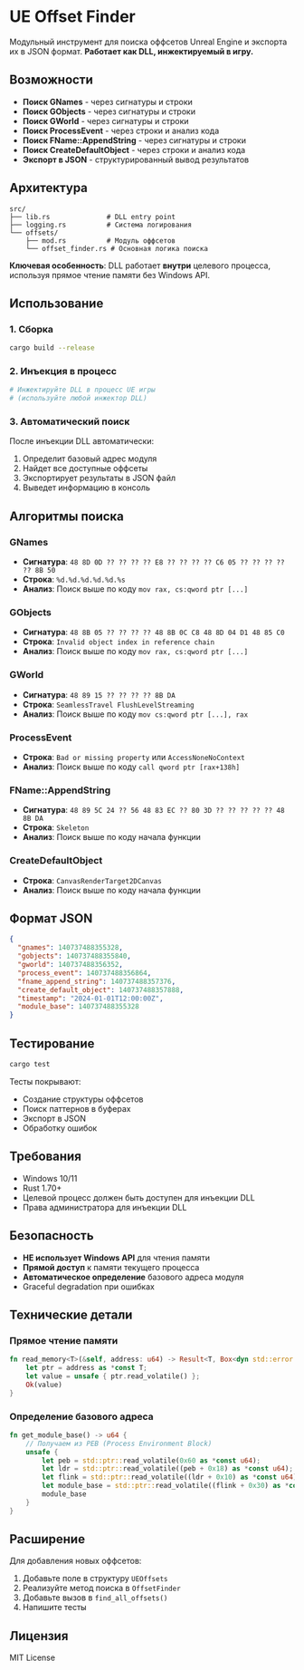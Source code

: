 # UE Offset Finder

Модульный инструмент для поиска оффсетов Unreal Engine и экспорта их в JSON формат. **Работает как DLL, инжектируемый в игру.**

## Возможности

- **Поиск GNames** - через сигнатуры и строки
- **Поиск GObjects** - через сигнатуры и строки  
- **Поиск GWorld** - через сигнатуры и строки
- **Поиск ProcessEvent** - через строки и анализ кода
- **Поиск FName::AppendString** - через сигнатуры и строки
- **Поиск CreateDefaultObject** - через строки и анализ кода
- **Экспорт в JSON** - структурированный вывод результатов

## Архитектура

```
src/
├── lib.rs              # DLL entry point
├── logging.rs          # Система логирования
└── offsets/
    ├── mod.rs          # Модуль оффсетов
    └── offset_finder.rs # Основная логика поиска
```

**Ключевая особенность**: DLL работает **внутри** целевого процесса, используя прямое чтение памяти без Windows API.

## Использование

### 1. Сборка

```bash
cargo build --release
```

### 2. Инъекция в процесс

```bash
# Инжектируйте DLL в процесс UE игры
# (используйте любой инжектор DLL)
```

### 3. Автоматический поиск

После инъекции DLL автоматически:
1. Определит базовый адрес модуля
2. Найдет все доступные оффсеты
3. Экспортирует результаты в JSON файл
4. Выведет информацию в консоль

## Алгоритмы поиска

### GNames
- **Сигнатура**: `48 8D 0D ?? ?? ?? ?? E8 ?? ?? ?? ?? C6 05 ?? ?? ?? ?? ?? 8B 50`
- **Строка**: `%d.%d.%d.%d.%d.%s`
- **Анализ**: Поиск выше по коду `mov rax, cs:qword ptr [...]`

### GObjects  
- **Сигнатура**: `48 8B 05 ?? ?? ?? ?? 48 8B 0C C8 48 8D 04 D1 48 85 C0`
- **Строка**: `Invalid object index in reference chain`
- **Анализ**: Поиск выше по коду `mov rax, cs:qword ptr [...]`

### GWorld
- **Сигнатура**: `48 89 15 ?? ?? ?? ?? 8B DA`
- **Строка**: `SeamlessTravel FlushLevelStreaming`
- **Анализ**: Поиск выше по коду `mov cs:qword ptr [...], rax`

### ProcessEvent
- **Строка**: `Bad or missing property` или `AccessNoneNoContext`
- **Анализ**: Поиск выше по коду `call qword ptr [rax+138h]`

### FName::AppendString
- **Сигнатура**: `48 89 5C 24 ?? 56 48 83 EC ?? 80 3D ?? ?? ?? ?? ?? 48 8B DA`
- **Строка**: `Skeleton`
- **Анализ**: Поиск выше по коду начала функции

### CreateDefaultObject
- **Строка**: `CanvasRenderTarget2DCanvas`
- **Анализ**: Поиск выше по коду начала функции

## Формат JSON

```json
{
  "gnames": 140737488355328,
  "gobjects": 140737488355840,
  "gworld": 140737488356352,
  "process_event": 140737488356864,
  "fname_append_string": 140737488357376,
  "create_default_object": 140737488357888,
  "timestamp": "2024-01-01T12:00:00Z",
  "module_base": 140737488355328
}
```

## Тестирование

```bash
cargo test
```

Тесты покрывают:
- Создание структуры оффсетов
- Поиск паттернов в буферах
- Экспорт в JSON
- Обработку ошибок

## Требования

- Windows 10/11
- Rust 1.70+
- Целевой процесс должен быть доступен для инъекции DLL
- Права администратора для инъекции DLL

## Безопасность

- **НЕ использует Windows API** для чтения памяти
- **Прямой доступ** к памяти текущего процесса
- **Автоматическое определение** базового адреса модуля
- Graceful degradation при ошибках

## Технические детали

### Прямое чтение памяти
```rust
fn read_memory<T>(&self, address: u64) -> Result<T, Box<dyn std::error::Error>> {
    let ptr = address as *const T;
    let value = unsafe { ptr.read_volatile() };
    Ok(value)
}
```

### Определение базового адреса
```rust
fn get_module_base() -> u64 {
    // Получаем из PEB (Process Environment Block)
    unsafe {
        let peb = std::ptr::read_volatile(0x60 as *const u64);
        let ldr = std::ptr::read_volatile((peb + 0x18) as *const u64);
        let flink = std::ptr::read_volatile((ldr + 0x10) as *const u64);
        let module_base = std::ptr::read_volatile((flink + 0x30) as *const u64);
        module_base
    }
}
```

## Расширение

Для добавления новых оффсетов:

1. Добавьте поле в структуру `UEOffsets`
2. Реализуйте метод поиска в `OffsetFinder`
3. Добавьте вызов в `find_all_offsets()`
4. Напишите тесты

## Лицензия

MIT License
